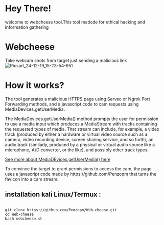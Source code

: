 # Hey There!
welcome to webcheese tool.This tool madede for ethical hacking and information gathering 

# Webcheese
Take webcam shots from target just sending a malicious link
![Picsart_24-12-19_15-23-54-951](https://github.com/user-attachments/assets/c479407b-b27c-49a1-a62f-64bfe30e7090)





# How it works?
<p>The tool generates a malicious HTTPS page using Serveo or Ngrok Port Forwarding methods, and a javascript code to cam requests using MediaDevices.getUserMedia. </p>

<p>The MediaDevices.getUserMedia() method prompts the user for permission to use a media input which produces a MediaStream with tracks containing the requested types of media. That stream can include, for example, a video track (produced by either a hardware or virtual video source such as a camera, video recording device, screen sharing service, and so forth), an audio track (similarly, produced by a physical or virtual audio source like a microphone, A/D converter, or the like), and possibly other track types. </p>

[See more about MediaDEvices.getUserMedia() here](https://developer.mozilla.org/en-US/docs/Web/API/MediaDevices/getUserMedia)
<p> To convince the target to grant permissions to access the cam, the page uses a javascript code made by https://github.com/Penzopm that turns the favicon into a cam stream.

</p>

## installation kali Linux/Termux :

```

git clone https://github.com/Penzopm/Web-cheese.git
cd Web-cheese
bash webcheese.sh
```
